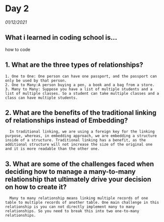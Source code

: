 # Day 2
_01/12/2021_

## What i learned in coding school is...
how to code

## 1. What are the three types of relationships?
    1. One to One: One person can have one passport, and the passport can only be used by that person.
    2. One to Many:A person buying a pen, a book and a bag from a store. 
    3. Many to Many: Suppose you have a list of multiple students and a list of multiple classes. So a student can take multiple classes and a class can have multiple students.

## 2. What are the benefits of the traditional linking of relationships instead of Embedding?
      In traditional linking, we are using a foreign key for the linking purpose, whereas, in embedding approach, we are embedding a structure inside of a structure. Traditional linking has a benefit, as the additional structure will not increase the size of the original one and it is more readable than the other one.

## 3. What are some of the challenges faced when deciding how to manage a many-to-many relationship that ultimately drive your decision on how to create it?
      Many to many relationship means linking multiple records of one table to multiple records of another table. One main challenge in this relationship is you can not directly implement many to many relationships. So you need to break this into two one-to-many relationships.